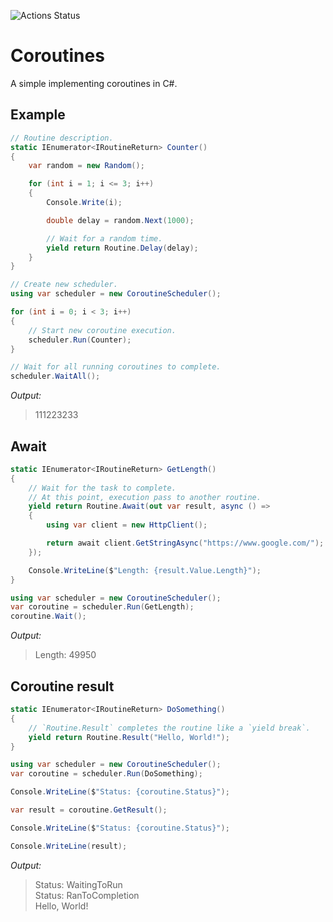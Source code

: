 ![Actions Status](https://github.com/aikidos/Coroutines/workflows/build/badge.svg)

Coroutines
===

A simple implementing coroutines in C#.

Example
---

```c#
// Routine description.
static IEnumerator<IRoutineReturn> Counter()
{
    var random = new Random();

    for (int i = 1; i <= 3; i++)
    {
        Console.Write(i);

        double delay = random.Next(1000);

        // Wait for a random time.
        yield return Routine.Delay(delay);
    }
}

// Create new scheduler.
using var scheduler = new CoroutineScheduler();

for (int i = 0; i < 3; i++)
{
    // Start new coroutine execution.
    scheduler.Run(Counter);
}

// Wait for all running coroutines to complete.
scheduler.WaitAll();
```

*Output:*
> 111223233

Await
---

```c#
static IEnumerator<IRoutineReturn> GetLength()
{
    // Wait for the task to complete. 
    // At this point, execution pass to another routine.
    yield return Routine.Await(out var result, async () =>
    {
        using var client = new HttpClient();

        return await client.GetStringAsync("https://www.google.com/");
    });

    Console.WriteLine($"Length: {result.Value.Length}");
}

using var scheduler = new CoroutineScheduler();
var coroutine = scheduler.Run(GetLength);
coroutine.Wait();
```

*Output:*  
> Length: 49950

Coroutine result
---

```c#
static IEnumerator<IRoutineReturn> DoSomething()
{
    // `Routine.Result` completes the routine like a `yield break`.
    yield return Routine.Result("Hello, World!");
}

using var scheduler = new CoroutineScheduler();
var coroutine = scheduler.Run(DoSomething);

Console.WriteLine($"Status: {coroutine.Status}");

var result = coroutine.GetResult();

Console.WriteLine($"Status: {coroutine.Status}");

Console.WriteLine(result);
```

*Output:*
> Status: WaitingToRun  
Status: RanToCompletion  
Hello, World!  
